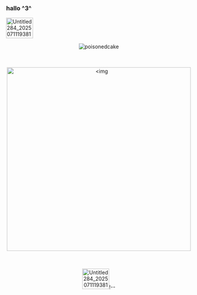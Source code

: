 ### hallo ^3^

<img width="73" height="56" alt="Untitled284_20250711193810" src="https://github.com/user-attachments/assets/072bb0a0-910c-44ef-a0b6-049d408f8f08" />


<p align="center"> <img src="https://komarev.com/ghpvc/?username=poisonedcake&label=　　SWEETEST+SHEEPLE!!!!　.　　&color=EF9A9A&style=flat" alt="poisonedcake" />

  　　



<p align="center"> <img width="500" height="500" alt=<img width="809" height="707" alt="image" src="https://github.com/user-attachments/assets/dbdbe670-bf59-4f27-901e-8a7ae006691b" />





  
　　
<p align="center"> <img width="73" height="56" alt="Untitled284_20250711193810" src="https://github.com/user-attachments/assets/072bb0a0-910c-44ef-a0b6-049d408f8f08" />!--

